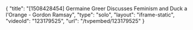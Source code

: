 {
    "title": "[1508428454] Germaine Greer Discusses Feminism and Duck a l'Orange - Gordon Ramsay",
    "type": "solo",
    "layout": "iframe-static",
    "videoId": "123179525",
    "url": "\/tvpembed\/123179525"
}